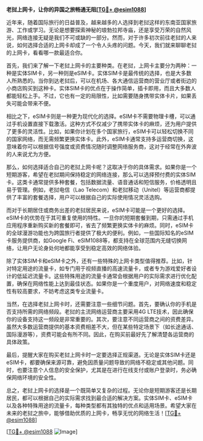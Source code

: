 **老挝上网卡，让你的异国之旅畅通无阻[[TG💪+ @esim1088](https://t.me/s/esim1088)]**

近年来，随着国际旅行的日益普及，越来越多的人选择到老挝这样的东南亚国家旅游、工作或学习。无论是想要探索神秘的琅勃拉邦寺庙，还是享受万荣的自然风光，网络连接无疑是我们不可或缺的一部分。然而，对于许多初次前往老挝的人来说，如何选择合适的上网卡却成了一个令人头疼的问题。今天，我们就来聊聊老挝的上网卡，看看哪一款最适合你。

首先，我们来了解一下老挝上网卡的主要种类。在老挝，上网卡主要分为两种：一种是实体SIM卡，另一种则是eSIM卡。实体SIM卡是最传统的选择，也是大多数人所熟悉的。当你到达老挝后，可以在机场、各大通信运营商的营业厅或者街边的小商店购买到这种卡。实体SIM卡的优点在于操作简单，插卡即用，而且大多数人都能轻松上手。不过，它也有一定的局限性，比如需要随身携带实体卡片，如果丢失可能会带来不便。

相比之下，eSIM卡则是一种更为现代化的选择。eSIM卡不需要物理卡槽，可以通过手机设置直接下载激活。这种方式不仅减少了携带实体卡的麻烦，还为用户提供了更多的灵活性。比如，如果你计划在多个国家旅行，eSIM卡可以轻松切换不同的国家网络，而无需频繁更换实体卡。此外，eSIM卡通常支持多运营商切换，这意味着你可以根据信号强度或资费情况随时调整网络服务商，这对于经常在外奔波的人来说尤为方便。

那么，如何选择适合自己的老挝上网卡呢？这取决于你的具体需求。如果你是一个短期游客，希望在老挝期间保持稳定的网络连接，那么可以选择预付费的实体SIM卡。这类卡通常提供多种套餐，包括数据流量、语音通话和短信服务，价格透明且易于管理。例如，老挝电信（Lao Telecom）和老挝移动（Unitel）等运营商都提供了丰富的套餐选择，用户可以根据自己的实际使用情况灵活选购。

而对于长期居住或商务出差的老挝居民来说，eSIM卡可能是一个更好的选择。eSIM卡的优势在于其可重复使用的特性。一旦你的短期套餐到期，只需通过手机应用程序重新购买新的套餐即可，省去了频繁更换实体卡的麻烦。同时，eSIM卡的全球漫游功能也为跨国旅行者提供了极大的便利。例如，一些国际知名的eSIM卡服务提供商，如Google Fi、eSIM1088等，都支持在全球范围内无缝切换网络，让用户无论身处何地都能享受到稳定高效的网络体验。

除了实体SIM卡和eSIM卡之外，还有一些特殊的上网卡类型值得推荐。比如，针对特定用途的流量卡，如专门用于视频直播的高速流量卡，或者专为游戏爱好者设计的低延迟流量卡。这些特殊用途的流量卡通常会根据用户的实际需求进行优化配置，确保在网络性能上达到最佳状态。如果你是一个重度用户，对网络速度和稳定性有较高要求，不妨考虑这类专业流量卡。

当然，在选择老挝上网卡时，还需要注意一些细节问题。首先，要确认你的手机是否支持所需的网络频段。老挝的主流网络运营商主要采用4G LTE技术，因此确保你的设备支持这一频段是非常重要的。其次，要注意不同运营商之间的资费差异。虽然大多数运营商提供的基本资费相差不大，但在某些特定场景下（如长途通话、国际漫游等），资费可能会有所不同。因此，在购买前最好先了解清楚各运营商的具体政策。

最后，提醒大家在购买老挝上网卡时一定要选择正规渠道。无论是实体SIM卡还是eSIM卡，都要确保来源可靠，避免因质量问题导致的网络不稳定或其他问题。同时，也要注意个人信息的安全保护，尤其是在进行在线支付或账户登录时，务必确保网络环境的安全性。

总之，老挝上网卡的选择是一个既简单又复杂的过程。无论你是短期游客还是长期居民，都可以根据自己的实际需求找到最合适的解决方案。实体SIM卡、eSIM卡以及各种特殊用途的流量卡，每种类型都有其独特的优点和适用场景。希望大家在未来的老挝之旅中，能够借助优质的上网卡，畅享无忧的网络生活！[[TG💪+ @esim1088](https://t.me/s/esim1088)]

[[TG💪+ @esim1088](https://t.me/s/esim1088) ![Image](https://i.postimg.cc/4NQfJmqS/Snipaste-2025-05-13-00-14-12.png)]